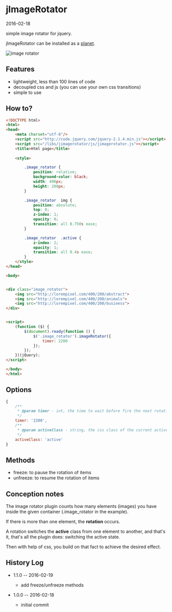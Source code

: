 jImageRotator
=================
2016-02-18



simple image rotator for jquery.



jImageRotator can be installed as a [planet](https://github.com/lingtalfi/Observer/blob/master/article/article.planetReference.eng.md).


![image rotator](http://s19.postimg.org/h4fdmvieb/imagerotator.gif)


Features
------------

- lightweight, less than 100 lines of code
- decoupled css and js (you can use your own css transitions)
- simple to use 




How to?
-------------


```html
<!DOCTYPE html>
<html>
<head>
    <meta charset="utf-8"/>
    <script src="http://code.jquery.com/jquery-2.1.4.min.js"></script>
    <script src="/libs/jimagerotator/js/jimagerotator.js"></script>
    <title>Html page</title>
    
    <style>

        .image_rotator {
            position: relative;
            background-color: black;
            width: 400px;
            height: 200px;
        }

        .image_rotator  img {
            position: absolute;
            top: 0;
            z-index: 1;
            opacity: 0;
            transition: all 0.750s ease;
        }

        .image_rotator  .active {
            z-index: 2;
            opacity: 1;
            transition: all 0.4s ease;
        }
    </style>
</head>

<body>


<div class="image_rotator">
    <img src="http://lorempixel.com/400/200/abstract">
    <img src="http://lorempixel.com/400/200/animals">
    <img src="http://lorempixel.com/400/200/business">
</div>


<script>
    (function ($) {
        $(document).ready(function () {
            $('.image_rotator').imageRotator({
                timer: 2200
            });
        });
    })(jQuery);
</script>

</body>
</html>
```




Options
------------
```js
{
    /**
     * @param timer - int, the time to wait before fire the next rotation
     */
    timer: '2200',
    /**
     * @param activeClass - string, the css class of the current active element.
     */
    activeClass: 'active'
}
```





Methods
-------------

- freeze: to pause the rotation of items
- unfreeze: to resume the rotation of items



Conception notes
--------------------

The image rotator plugin counts how many elements (images) you have inside the 
given container (.image_rotator in the example).

If there is more than one element, the **rotation** occurs.

A rotation switches the **active** class from one element to another, and that's it, that's all the plugin does: switching
the active state.

Then with help of css, you build on that fact to achieve the desired effect.
 
 




 
History Log
------------------
    
- 1.1.0 -- 2016-02-19

    - add freeze/unfreeze methods
    
- 1.0.0 -- 2016-02-18

    - initial commit
    
     

